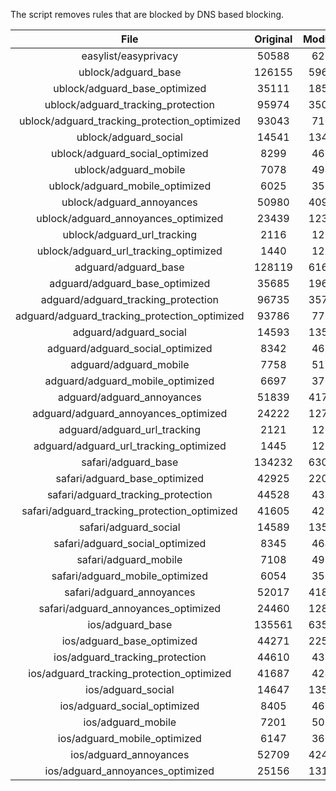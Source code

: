 The script removes rules that are blocked by DNS based blocking.


| File | Original | Modified |
|:----:|:-----:|:-----:|
| easylist/easyprivacy | 50588 | 6212 |
| ublock/adguard_base | 126155 | 59633 |
| ublock/adguard_base_optimized | 35111 | 18570 |
| ublock/adguard_tracking_protection | 95974 | 35039 |
| ublock/adguard_tracking_protection_optimized | 93043 | 7105 |
| ublock/adguard_social | 14541 | 13475 |
| ublock/adguard_social_optimized | 8299 | 4614 |
| ublock/adguard_mobile | 7078 | 4942 |
| ublock/adguard_mobile_optimized | 6025 | 3534 |
| ublock/adguard_annoyances | 50980 | 40948 |
| ublock/adguard_annoyances_optimized | 23439 | 12362 |
| ublock/adguard_url_tracking | 2116 | 1255 |
| ublock/adguard_url_tracking_optimized | 1440 | 1252 |
| adguard/adguard_base | 128119 | 61695 |
| adguard/adguard_base_optimized | 35685 | 19605 |
| adguard/adguard_tracking_protection | 96735 | 35746 |
| adguard/adguard_tracking_protection_optimized | 93786 | 7798 |
| adguard/adguard_social | 14593 | 13534 |
| adguard/adguard_social_optimized | 8342 | 4657 |
| adguard/adguard_mobile | 7758 | 5119 |
| adguard/adguard_mobile_optimized | 6697 | 3704 |
| adguard/adguard_annoyances | 51839 | 41736 |
| adguard/adguard_annoyances_optimized | 24222 | 12749 |
| adguard/adguard_url_tracking | 2121 | 1261 |
| adguard/adguard_url_tracking_optimized | 1445 | 1258 |
| safari/adguard_base | 134232 | 63062 |
| safari/adguard_base_optimized | 42925 | 22028 |
| safari/adguard_tracking_protection | 44528 | 4379 |
| safari/adguard_tracking_protection_optimized | 41605 | 4233 |
| safari/adguard_social | 14589 | 13524 |
| safari/adguard_social_optimized | 8345 | 4647 |
| safari/adguard_mobile | 7108 | 4979 |
| safari/adguard_mobile_optimized | 6054 | 3565 |
| safari/adguard_annoyances | 52017 | 41833 |
| safari/adguard_annoyances_optimized | 24460 | 12822 |
| ios/adguard_base | 135561 | 63580 |
| ios/adguard_base_optimized | 44271 | 22544 |
| ios/adguard_tracking_protection | 44610 | 4386 |
| ios/adguard_tracking_protection_optimized | 41687 | 4240 |
| ios/adguard_social | 14647 | 13555 |
| ios/adguard_social_optimized | 8405 | 4661 |
| ios/adguard_mobile | 7201 | 5020 |
| ios/adguard_mobile_optimized | 6147 | 3603 |
| ios/adguard_annoyances | 52709 | 42418 |
| ios/adguard_annoyances_optimized | 25156 | 13112 |